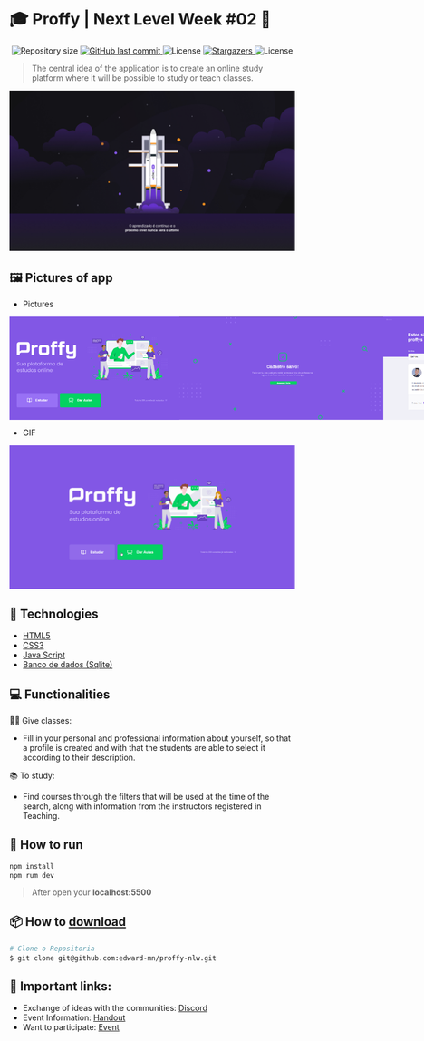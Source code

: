 # :mortar_board: Proffy | Next Level Week #02 :rocket:

<p align="center">	
  <img alt="Repository size" src="https://img.shields.io/github/repo-size/edward-mn/proffy-nlw?color=5622c9">

  <a href="https://github.com/edward-mn/proffy-nlw/commits/master">
    <img alt="GitHub last commit" src="https://img.shields.io/github/last-commit/edward-mn/proffy-nlw?color=5622c9">
  </a> 
  
  <img alt="License" src="https://img.shields.io/badge/license-MIT-5622c9">
  
  <a href="https://github.com/edward-mn/proffy-nlw/stargazers">
    <img alt="Stargazers" src="https://img.shields.io/github/stars/edward-mn/proffy-nlw?color=5622c9&logo=github">
  </a>
  
  <img alt="License" src="https://img.shields.io/badge/trail-discovery-cca714">   
</p>

> The central idea of the application is to create an online study platform where it will be possible to study or teach classes.

<p align="center">
   <img src="./.github/NLW2.png" alt="Next Level Week 02"/>
</p>

## :framed_picture: Pictures of app
- Pictures

<div style="display: flex; flex-direction: 'row'; align-items: 'center';">
   <img src="./.github/aproffy_logo.png" width="300px">
   <img src="./.github/cadastro-salvo.png" width="360px">
   <img src="./.github/edward_proffy.png" width="257px">
</div>

- GIF
<p align="center">
   <img src="./.github/gif_app.gif" alt="Next Level Week 02"/>
</p>

## :wrench: Technologies 
- [HTML5](https://pt.wikipedia.org/wiki/HTML5)
- [CSS3](https://pt.wikipedia.org/wiki/CSS3)
- [Java Script](https://www.javascript.com/)
- [Banco de dados (Sqlite)](https://www.sqlite.org/index.html) 

## :computer: Functionalities

:man_teacher: Give classes:
- Fill in your personal and professional information about yourself, so that a profile is created and with that the students are able to select it according to their description.

📚 To study:
- Find courses through the filters that will be used at the time of the search, along with information from the instructors registered in Teaching.

## :construction_worker: How to run
```
npm install
npm rum dev
```
> After open your <b>localhost:5500</b>

## :package: How to [download](https://github.com/edward-mn/proffy-nlw/archive/master.zip)
```bash
# Clone o Repositoria
$ git clone git@github.com:edward-mn/proffy-nlw.git
```

## 🔗 Important links:

- Exchange of ideas with the communities: [Discord](https://discord.com/invite/zgvZhUP)
- Event Information: [Handout](https://storage.googleapis.com/golden-wind/nextlevelweek/Apostila-NLW2.pdf)
- Want to participate: [Event](https://nextlevelweek.com/inscricao/2)
